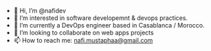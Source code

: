 - 👋 Hi, I’m @nafidev
- 👀 I’m interested in software developemnt & devops practices.
- 🌱 I’m currently a DevOps engineer based in Casablanca / Morocco.
- 💞️ I’m looking to collaborate on web apps projects
- 📫 How to reach me: nafi.mustaphaa@gmail.com

<!---
nafidev/nafidev is a ✨ special ✨ repository because its `README.md` (this file) appears on your GitHub profile.
You can click the Preview link to take a look at your changes.
--->
